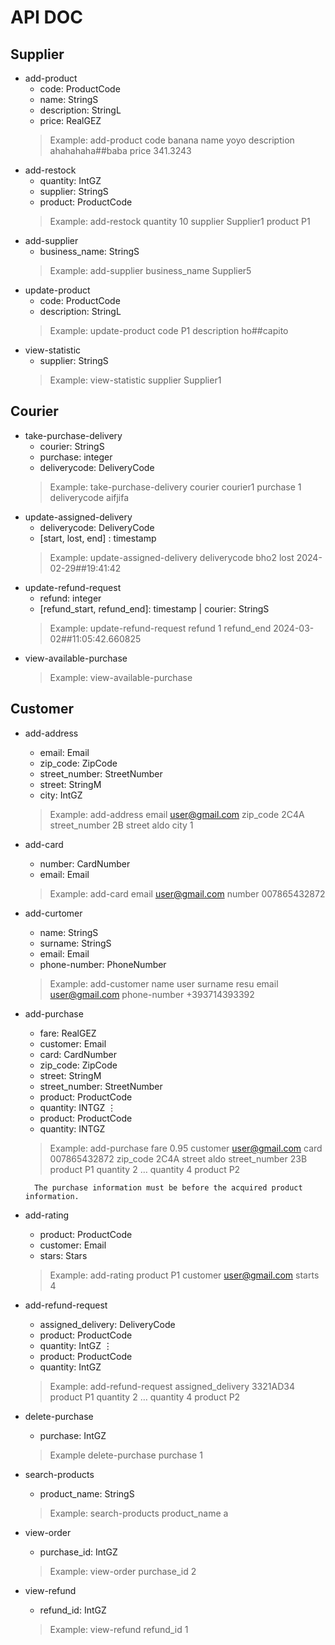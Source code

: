 # API DOC

## Supplier

- add-product
	- code: ProductCode
	- name: StringS
	- description: StringL
	- price: RealGEZ
	> Example: add-product code banana name yoyo description ahahahaha##baba price 341.3243
- add-restock
	- quantity: IntGZ
	- supplier: StringS
	- product: ProductCode
	> Example: add-restock quantity 10 supplier Supplier1 product P1
- add-supplier
	- business_name: StringS
	> Example: add-supplier business_name Supplier5
- update-product
	- code: ProductCode
	- description: StringL
	> Example: update-product code P1 description ho##capito
- view-statistic
	- supplier: StringS
	> Example: view-statistic supplier Supplier1

## Courier

- take-purchase-delivery
	- courier: StringS
	- purchase: integer
	- deliverycode: DeliveryCode
	> Example: take-purchase-delivery courier courier1 purchase 1 deliverycode aifjifa
- update-assigned-delivery
	- deliverycode: DeliveryCode
	- [start, lost, end] : timestamp
	> Example: update-assigned-delivery deliverycode bho2 lost 2024-02-29##19:41:42
- update-refund-request
	- refund: integer
	- [refund_start, refund_end]: timestamp | courier: StringS
	> Example: update-refund-request refund 1 refund_end 2024-03-02##11:05:42.660825
- view-available-purchase
	> Example: view-available-purchase

## Customer

- add-address
	- email: Email
	- zip_code: ZipCode
	- street_number: StreetNumber
	- street: StringM
	- city: IntGZ
	> Example: add-address email user@gmail.com zip_code 2C4A street_number 2B street aldo city 1
- add-card
	- number: CardNumber
	- email: Email
	>Example: add-card email user@gmail.com number 007865432872
- add-curtomer
	- name: StringS
	- surname: StringS
	- email: Email
	- phone-number: PhoneNumber
	> Example: add-customer name user surname resu email user@gmail.com phone-number +393714393392
- add-purchase
	- fare: RealGEZ
	- customer: Email
	- card: CardNumber
	- zip_code: ZipCode
	- street: StringM
	- street_number: StreetNumber
	- product: ProductCode
	- quantity: INTGZ
	$\vdots$
	- product: ProductCode
	-  quantity: INTGZ
	> Example: add-purchase fare 0.95 customer user@gmail.com card 007865432872 zip_code 2C4A street aldo street_number 23B product P1 quantity 2  $\dots$ quantity 4 product P2
	
		The purchase information must be before the acquired product information.
- add-rating
	- product: ProductCode
	- customer: Email
	- stars: Stars
	> Example:  add-rating product P1 customer user@gmail.com starts 4
- add-refund-request
	- assigned_delivery: DeliveryCode
	- product: ProductCode
	- quantity: IntGZ
	$\vdots$
	- product: ProductCode
	- quantity: IntGZ
	> Example: add-refund-request assigned_delivery 3321AD34 product P1 quantity 2 $\dots$ quantity 4 product P2
- delete-purchase
	- purchase: IntGZ
	> Example delete-purchase purchase 1
- search-products
	- product_name: StringS
	> Example: search-products product_name a
- view-order
	- purchase_id: IntGZ
	> Example: view-order purchase_id 2
- view-refund
	- refund_id: IntGZ
	> Example: view-refund refund_id 1
